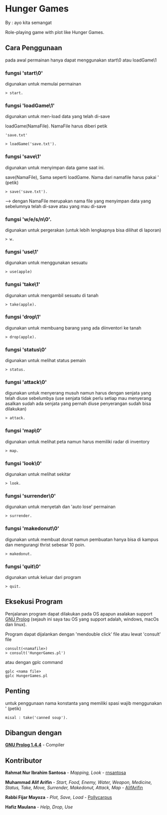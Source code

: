 # Hunger Games
By : ayo kita semangat

Role-playing game with plot like Hunger Games.

## Cara Penggunaan
pada awal permainan hanya dapat menggunakan start\0 atau loadGame\1

### fungsi 'start\0'

digunakan untuk memulai permainan

```
> start.
```

### fungsi 'loadGame\1'

digunakan untuk men-load data yang telah di-save

loadGame(NamaFile). NamaFile harus diberi petik

```
'save.txt'
```

```
> loadGame('save.txt').
```

### fungsi 'save\1'

digunakan untuk menyimpan data game saat ini.

save(NamaFile), Sama seperti loadGame. Nama dari namafile harus pakai ' (petik)

```
> save('save.txt').
```

--> dengan NamaFile merupakan nama file yang menyimpan data yang sebelumnya telah di-save atau yang mau di-save

### fungsi 'w/e/s/n\0'.

digunakan untuk pergerakan (untuk lebih lengkapnya bisa dilihat di laporan)

```
> w.
```

### fungsi 'use\1'

digunakan untuk menggunakan sesuatu

```
> use(apple)
```

### fungsi 'take\1'

digunakan untuk mengambil sesuatu di tanah

```
> take(apple).
```

### fungsi 'drop\1'

digunakan untuk membuang barang yang ada diinventori ke tanah

```
> drop(apple).
```

### fungsi 'status\0'

digunakan untuk melihat status pemain

```
> status.
```

### fungsi 'attack\0'

digunakan untuk menyerang musuh namun harus dengan senjata yang telah diuse sebelumbya (use senjata tidak perlu setiap mau menyerang asalkan sudah ada senjata yang pernah diuse penyerangan sudah bisa dilakukan)

```
> attack.
```

### fungsi 'map\0'

digunakan untuk melihat peta namun harus memiliki radar di inventory

```
> map.
```

### fungsi 'look\0'

digunakan untuk melihat sekitar

```
> look.
```

### fungsi 'surrender\0'

digunakan untuk menyetah dan 'auto lose' permainan

```
> surrender.
```

### fungsi 'makedonut\0'

digunakan untuk membuat donat namun pembuatan hanya bisa di kampus dan mengurangi thrist sebesar 10 poin.

```
> makedonut.
```

### fungsi 'quit\0'

digunakan untuk keluar dari program

```
> quit.
```

## Eksekusi Program

Penjalanan program dapat dilakukan pada OS apapun asalakan support [GNU Prolog](http://www.gprolog.org/) (sejauh ini saya tau OS yang support adalah, windows, macOs dan linux).

Program dapat dijalankan dengan 'mendouble click' file atau lewat 'consult' file 
```
consult(<namafile>)
> consult('HungerGames.pl')
```

atau dengan gplc command

```
gplc <nama file>
gplc HungerGames.pl
```

## Penting

untuk penggunaan nama konstanta yang memiliki spasi wajib menggunakan ' (petik)

```
misal : take('canned soup').
```

## Dibangun dengan

**[GNU Prolog 1.4.4](http://www.gprolog.org)** - Compiler

## Kontributor
**Rahmat Nur Ibrahim Santosa** - *Mapping, Look* - [rnsantosa](https://github.com/rnsantosa)

**Muhammad Alif Arifin** - *Start, Food, Enemy, Water, Weapon, Medicine, Status, Take, Move, Surrender, Makedonut, Attack, Map* - [AlifArifin](https://github.com/AlifArifin/)

**Rabbi Fijar Mayoza** - *Plot, Save, Load* - [Pollycarpus](https://github.com/Pollycarpus)

**Hafiz Maulana** - *Help, Drop, Use*
